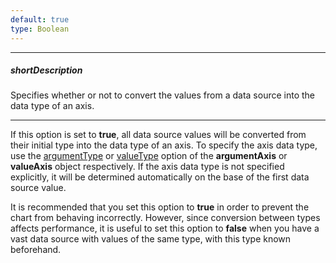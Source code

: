 ```yaml
---
default: true
type: Boolean
---
```

---
##### shortDescription
Specifies whether or not to convert the values from a data source into the data type of an axis.

---
If this option is set to **true**, all data source values will be converted from their initial type into the data type of an axis. To specify the axis data type, use the [argumentType](/api-reference/20%20Data%20Visualization%20Widgets/dxChart/1%20Configuration/argumentAxis/argumentType.md '/Documentation/ApiReference/Data_Visualization_Widgets/dxChart/Configuration/argumentAxis/#argumentType') or [valueType](/api-reference/20%20Data%20Visualization%20Widgets/dxChart/1%20Configuration/valueAxis/valueType.md '/Documentation/ApiReference/Data_Visualization_Widgets/dxChart/Configuration/valueAxis/#valueType') option of the **argumentAxis** or **valueAxis** object respectively. If the axis data type is not specified explicitly, it will be determined automatically on the base of the first data source value.

It is recommended that you set this option to **true** in order to prevent the chart from behaving incorrectly. However, since conversion between types affects performance, it is useful to set this option to **false** when you have a vast data source with values of the same type, with this type known beforehand.